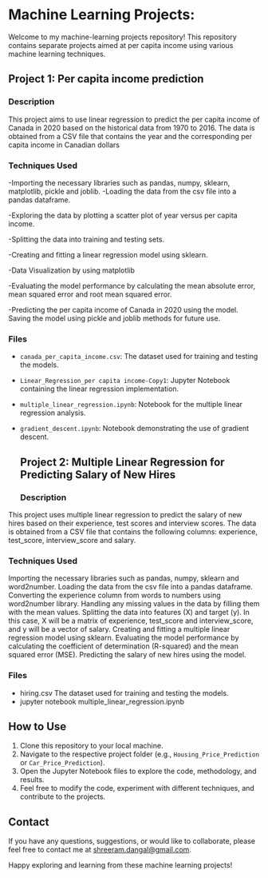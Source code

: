 # Machine Learning Projects:

Welcome to my machine-learning projects repository! This repository contains separate projects aimed at per capita income using various machine learning techniques.

## Project 1: Per capita income prediction

### Description
This project aims to use linear regression to predict the per capita income of Canada in 2020 based on the historical data from 1970 to 2016. The data is obtained from a CSV file that contains the year and the corresponding per capita income in Canadian dollars

### Techniques Used
-Importing the necessary libraries such as pandas, numpy, sklearn, matplotlib, pickle and joblib.
-Loading the data from the csv file into a pandas dataframe.

-Exploring the data by plotting a scatter plot of year versus per capita income.

-Splitting the data into training and testing sets.

-Creating and fitting a linear regression model using sklearn.

-Data Visualization by using matplotlib

-Evaluating the model performance by calculating the mean absolute error, mean squared error and root mean squared error.

-Predicting the per capita income of Canada in 2020 using the model.
Saving the model using pickle and joblib methods for future use.

### Files
- `canada_per_capita_income.csv`: The dataset used for training and testing the models.
- `Linear_Regression_per capita income-Copy1`: Jupyter Notebook containing the linear regression implementation.
- `multiple_linear_regression.ipynb`: Notebook for the multiple linear regression analysis.
- `gradient_descent.ipynb`: Notebook demonstrating the use of gradient descent.

  ## Project 2: Multiple Linear Regression for Predicting Salary of New Hires

  ### Description
This project uses multiple linear regression to predict the salary of new hires based on their experience, test scores and interview scores. The data is obtained from a CSV file that contains the following columns: experience, test_score, interview_score and salary.

### Techniques Used
Importing the necessary libraries such as pandas, numpy, sklearn and word2number.
Loading the data from the csv file into a pandas dataframe.
Converting the experience column from words to numbers using word2number library.
Handling any missing values in the data by filling them with the mean values.
Splitting the data into features (X) and target (y). In this case, X will be a matrix of experience, test_score and interview_score, and y will be a vector of salary.
Creating and fitting a multiple linear regression model using sklearn.
Evaluating the model performance by calculating the coefficient of determination (R-squared) and the mean squared error (MSE).
Predicting the salary of new hires using the model.

### Files
-  hiring.csv The dataset used for training and testing the models.
-  jupyter notebook multiple_linear_regression.ipynb

  



## How to Use
1. Clone this repository to your local machine.
2. Navigate to the respective project folder (e.g., `Housing_Price_Prediction` or `Car_Price_Prediction`).
3. Open the Jupyter Notebook files to explore the code, methodology, and results.
4. Feel free to modify the code, experiment with different techniques, and contribute to the projects.

## Contact
If you have any questions, suggestions, or would like to collaborate, please feel free to contact me at shreeram.dangal@gmail.com.

Happy exploring and learning from these machine learning projects!
